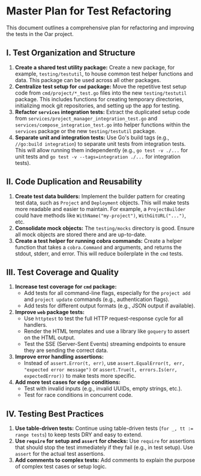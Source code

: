 # Master Plan for Test Refactoring

This document outlines a comprehensive plan for refactoring and improving the tests in the Oar project.

## I. Test Organization and Structure

1.  **Create a shared test utility package:** Create a new package, for example, `testing/testutil`, to house common test helper functions and data. This package can be used across all other packages.
2.  **Centralize test setup for `cmd` package:** Move the repetitive test setup code from `cmd/project/*_test.go` files into the new `testing/testutil` package. This includes functions for creating temporary directories, initializing mock git repositories, and setting up the app for testing.
3.  **Refactor `services` integration tests:** Extract the duplicated setup code from `services/project_manager_integration_test.go` and `services/compose_integration_test.go` into helper functions within the `services` package or the new `testing/testutil` package.
4.  **Separate unit and integration tests:** Use Go's build tags (e.g., `//go:build integration`) to separate unit tests from integration tests. This will allow running them independently (e.g., `go test -v ./...` for unit tests and `go test -v --tags=integration ./...` for integration tests).

## II. Code Duplication and Reusability

1.  **Create test data builders:** Implement the builder pattern for creating test data, such as `Project` and `Deployment` objects. This will make tests more readable and easier to maintain. For example, a `ProjectBuilder` could have methods like `WithName("my-project")`, `WithGitURL("...")`, etc.
2.  **Consolidate mock objects:** The `testing/mocks` directory is good. Ensure all mock objects are stored there and are up-to-date.
3.  **Create a test helper for running cobra commands:** Create a helper function that takes a `cobra.Command` and arguments, and returns the stdout, stderr, and error. This will reduce boilerplate in the `cmd` tests.

## III. Test Coverage and Quality

1.  **Increase test coverage for `cmd` package:**
    *   Add tests for all command-line flags, especially for the `project add` and `project update` commands (e.g., authentication flags).
    *   Add tests for different output formats (e.g., JSON output if available).
2.  **Improve `web` package tests:**
    *   Use `httptest` to test the full HTTP request-response cycle for all handlers.
    *   Render the HTML templates and use a library like `goquery` to assert on the HTML output.
    *   Test the SSE (Server-Sent Events) streaming endpoints to ensure they are sending the correct data.
3.  **Improve error handling assertions:**
    *   Instead of `assert.Error(t, err)`, use `assert.EqualError(t, err, "expected error message")` or `assert.True(t, errors.Is(err, expectedError))` to make tests more specific.
4.  **Add more test cases for edge conditions:**
    *   Test with invalid inputs (e.g., invalid UUIDs, empty strings, etc.).
    *   Test for race conditions in concurrent code.

## IV. Testing Best Practices

1.  **Use table-driven tests:** Continue using table-driven tests (`for _, tt := range tests`) to keep tests DRY and easy to extend.
2.  **Use `require` for setup and `assert` for checks:** Use `require` for assertions that should stop the test immediately if they fail (e.g., in test setup). Use `assert` for the actual test assertions.
3.  **Add comments to complex tests:** Add comments to explain the purpose of complex test cases or setup logic.
